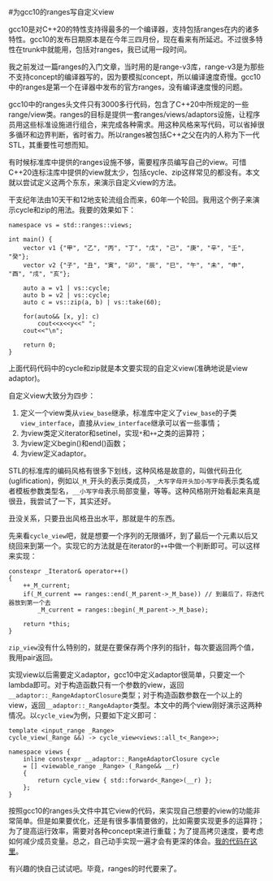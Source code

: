 #为gcc10的ranges写自定义view


gcc10是对C++20的特性支持得最多的一个编译器，支持包括ranges在内的诸多特性。gcc10的发布日期原本是在今年三四月份，现在看来有所延迟。不过很多特性在trunk中就能用，包括对ranges，我已试用一段时间。

我之前发过一篇ranges的入门文章，当时用的是range-v3库，range-v3是为那些不支持concept的编译器写的，因为要模拟concept，所以编译速度奇慢。gcc10中的ranges是第一个在译器中发布的官方ranges，没有编译速度慢的问题。

gcc10中的ranges头文件只有3000多行代码，包含了C++20中所规定的一些range/view类。ranges的目标是提供一套ranges/views/adaptors设施，让程序员用这些标准设施进行组合，来完成各种需求。用这种风格来写代码，可以省掉很多循环和边界判断，省时省力。所以ranges被包括C++之父在内的人称为下一代STL，其重要性可想而知。

有时候标准库中提供的ranges设施不够，需要程序员编写自己的view。可惜C++20连标注库中提供的view就太少，包括cycle、zip这样常见的都没有。本文就以尝试定义这两个东东，来演示自定义view的方法。

干支纪年法由10天干和12地支轮流组合而来，60年一个轮回。我用这个例子来演示cycle和zip的用法。我要的效果如下：

```
namespace vs = std::ranges::views;

int main() {
    vector v1 {"甲", "乙", "丙", "丁", "戊", "己", "庚", "辛", "壬", "癸"};
    vector v2 {"子", "丑", "寅", "卯", "辰", "巳", "午", "未", "申", "酉", "戌", "亥"};

    auto a = v1 | vs::cycle;
    auto b = v2 | vs::cycle;
    auto c = vs::zip(a, b) | vs::take(60);

    for(auto&& [x, y]: c)
    	cout<<x<<y<<" ";
    cout<<"\n";

    return 0;
}
```
上面代码代码中的cycle和zip就是本文要实现的自定义view(准确地说是view adaptor)。

自定义view大致分为四步：

1. 定义一个view类从`view_base`继承，标准库中定义了`view_base`的子类`view_interface`，直接从`view_interface`继承可以省一些事情；
2. 为view类定义iterator和setinel，实现`*`和`++`之类的运算符；
3. 为view定义begin()和end()函数；
4. 为view定义adaptor。

STL的标准库的编码风格有很多下划线，这种风格是故意的，叫做代码丑化(uglification)，例如以`_M_`开头的表示类成员，`_大写字母开头加小写字母`表示类名或者模板参数类型名，`__小写字母`表示局部变量，等等。这种风格刚开始看起来真是很丑，我尝试了一下，其实还好。

丑没关系，只要丑出风格丑出水平，那就是牛的东西。

先来看`cycle_view`吧，就是想要一个序列的无限循环，到了最后一个元素以后又绕回来到第一个。实现它的方法就是在iterator的`++`中做一个判断即可。可以这样来实现：

```
constexpr _Iterator& operator++()
{
	++_M_current;
	if(_M_current == ranges::end(_M_parent->_M_base)) // 到最后了，将迭代器放到第一个去
		_M_current = ranges::begin(_M_parent->_M_base);

	return *this;
}
```

`zip_view`没有什么特别的，就是在要保存两个序列的指针，每次要返回两个值，我用pair返回。

实现view以后需要定义adaptor，gcc10中定义adaptor很简单，只要定一个lambda即可。对于构造函数只有一个参数的view，返回`__adaptor::_RangeAdaptorClosure`类型；对于构造函数参数在一个以上的view，返回`__adaptor::_RangeAdaptor`类型。本文中的两个view刚好演示这两种情况。以`cycle_view`为例，只要如下定义即可：

```
template <input_range _Range>
cycle_view(_Range &&) -> cycle_view<views::all_t<_Range>>;

namespace views {
	inline constexpr __adaptor::_RangeAdaptorClosure cycle
	= [] <viewable_range _Range> (_Range&& __r)
	{
		return cycle_view { std::forward<_Range>(__r) };
	};
}
```

按照gcc10的ranges头文件中其它view的代码，来实现自己想要的view的功能非常简单。但是如果要优化，还是有很多事情要做的，比如需要实现更多的运算符；为了提高运行效率，需要对各种concept来进行重载；为了提高拷贝速度，要考虑如何减少成员变量。总之，自己动手实现一遍才会有更深的体会。[我的代码在这里](https://github.com/franktea/myranges)。

有兴趣的快自己试试吧。毕竟，ranges的时代要来了。

